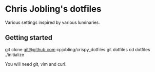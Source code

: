 # Chris Jobling's dotfiles

Various settings inspired by various luminaries.

## Getting started

  git clone git@github.com:cpjobling/crispy_dotfiles.git dotfiles
  cd dotfiles
  ./initialize

You will need git, vim and curl.
